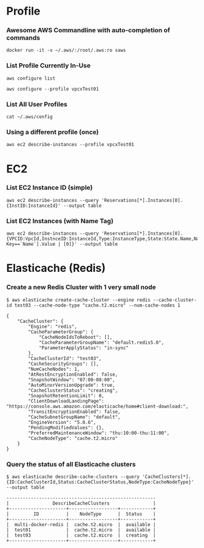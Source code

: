
# Profile

### Awesome AWS Commandline with auto-completion of commands

```
docker run -it -v ~/.aws/:/root/.aws:ro saws
```

### List Profile Currently In-Use

```
aws configure list

aws configure --profile vpcxTest01

```

### List All User Profiles
```
cat ~/.aws/config
```

### Using a different profile (once)

```
aws ec2 describe-instances --profile vpcxTest01
```

# EC2

### List EC2 Instance ID (simple)
```
aws ec2 describe-instances --query 'Reservations[*].Instances[0].{InstID:InstanceId}' --output table
```

### List EC2 Instances (with Name Tag)
```
aws ec2 describe-instances --query 'Reservations[*].Instances[0].{VPCID:VpcId,InstnceID:InstanceId,Type:InstanceType,State:State.Name,Name:Tags[?Key==`Name`].Value | [0]}' --output table
```

# Elasticache (Redis)

### Create a new Redis Cluster with 1 very small node
```
$ aws elasticache create-cache-cluster --engine redis --cache-cluster-id test03 --cache-node-type "cache.t2.micro" --num-cache-nodes 1

{
    "CacheCluster": {
        "Engine": "redis",
        "CacheParameterGroup": {
            "CacheNodeIdsToReboot": [],
            "CacheParameterGroupName": "default.redis5.0",
            "ParameterApplyStatus": "in-sync"
        },
        "CacheClusterId": "test03",
        "CacheSecurityGroups": [],
        "NumCacheNodes": 1,
        "AtRestEncryptionEnabled": false,
        "SnapshotWindow": "07:00-08:00",
        "AutoMinorVersionUpgrade": true,
        "CacheClusterStatus": "creating",
        "SnapshotRetentionLimit": 0,
        "ClientDownloadLandingPage": "https://console.aws.amazon.com/elasticache/home#client-download:",
        "TransitEncryptionEnabled": false,
        "CacheSubnetGroupName": "default",
        "EngineVersion": "5.0.6",
        "PendingModifiedValues": {},
        "PreferredMaintenanceWindow": "thu:10:00-thu:11:00",
        "CacheNodeType": "cache.t2.micro"
    }
}
```


### Query the status of all Elasticache clusters
```
$ aws elasticache describe-cache-clusters --query 'CacheClusters[*].{ID:CacheClusterId,Status:CacheClusterStatus,NodeType:CacheNodeType}' --output table

-------------------------------------------------------
|                DescribeCacheClusters                |
+---------------------+------------------+------------+
|         ID          |    NodeType      |  Status    |
+---------------------+------------------+------------+
|  multi-docker-redis |  cache.t2.micro  |  available |
|  test01             |  cache.t2.micro  |  available |
|  test03             |  cache.t2.micro  |  creating  |
+---------------------+------------------+------------+
```

